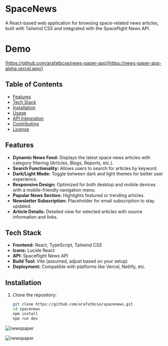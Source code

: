 # SpaceNews

A React-based web application for browsing space-related news articles, built with Tailwind CSS and integrated with the Spaceflight News API.

# Demo
[https://github.com/arafatbcse/news-paper-app](https://news-paper-app-alpha.vercel.app/)

## Table of Contents

- [Features](#features)
- [Tech Stack](#tech-stack)
- [Installation](#installation)
- [Usage](#usage)
- [API Integration](#api-integration)
- [Contributing](#contributing)
- [License](#license)

## Features

- **Dynamic News Feed:** Displays the latest space news articles with category filtering (Articles, Blogs, Reports, etc.).
- **Search Functionality:** Allows users to search for articles by keyword.
- **Dark/Light Mode:** Toggle between dark and light themes for better user experience.
- **Responsive Design:** Optimized for both desktop and mobile devices with a mobile-friendly navigation menu.
- **Popular News Section:** Highlights featured or trending articles.
- **Newsletter Subscription:** Placeholder for email subscription to stay updated.
- **Article Details:** Detailed view for selected articles with source information and links.

## Tech Stack

- **Frontend:** React, TypeScript, Tailwind CSS
- **Icons:** Lucide React
- **API:** Spaceflight News API
- **Build Tool:** Vite (assumed, adjust based on your setup)
- **Deployment:** Compatible with platforms like Vercel, Netlify, etc.

## Installation

1. Clone the repository:

   ```bash
   git clone https://github.com/arafatbcse/spacenews.git
   cd spacenews
   npm install
   npm run dev

![newspaper](https://github.com/user-attachments/assets/14ee9fd0-30d7-4679-a23e-ea17b66c83f8)


![newspaper](https://github.com/user-attachments/assets/33cd2940-f7d0-4132-bcc1-516f0a6ef076)



